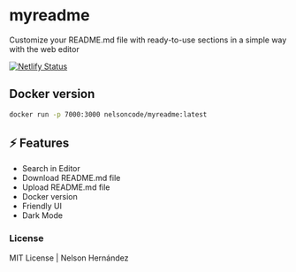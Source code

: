# myreadme

Customize your README.md file with ready-to-use sections in a simple way with the web editor

[![Netlify Status](https://api.netlify.com/api/v1/badges/024177e1-e75b-4458-8b2d-34f2e06013d8/deploy-status)](https://app.netlify.com/sites/regal-cassata-00f48d/deploys)


## Docker version

 ```bash
docker run -p 7000:3000 nelsoncode/myreadme:latest
```

## ⚡️ Features
* Search in Editor
* Download README.md file
* Upload README.md file
* Docker version
* Friendly UI
* Dark Mode

### License

MIT License | Nelson Hernández
